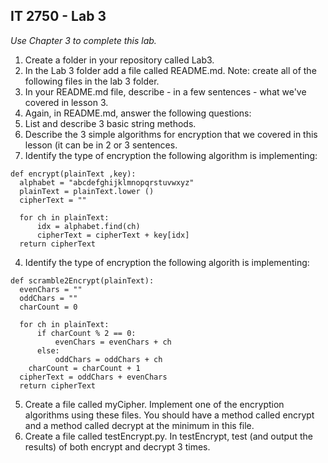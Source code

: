 ## IT 2750 - Lab 3

*Use Chapter 3 to complete this lab.*

1. Create a folder in your repository called Lab3.
2. In the Lab 3 folder add a file called README.md. Note: create all of the following files in the lab 3 folder.
3. In your README.md file, describe - in a few sentences - what we've covered in lesson 3. 
4. Again, in README.md, answer the following questions:
  1. List and describe 3 basic string methods.
  2. Describe the 3 simple algorithms for encryption that we covered in this lesson (it can be in 2 or 3 sentences.
  3. Identify the type of encryption the following algorithm is implementing:
  ```
def encrypt(plainText ,key):  
    alphabet = "abcdefghijklmnopqrstuvwxyz"  
    plainText = plainText.lower ()  
    cipherText = ""  
  
    for ch in plainText:  
        idx = alphabet.find(ch)  
        cipherText = cipherText + key[idx]  
    return cipherText  
  ```
  4. Identify the type of encryption the following algorith is implementing:
  ```
  def scramble2Encrypt(plainText):  
    evenChars = ""  
    oddChars = ""  
    charCount = 0  
  
    for ch in plainText:  
        if charCount % 2 == 0:  
            evenChars = evenChars + ch  
        else:  
            oddChars = oddChars + ch  
      charCount = charCount + 1  
    cipherText = oddChars + evenChars  
    return cipherText  
  ```
  5. Create a file called myCipher. Implement one of the encryption algorithms using these files. You should have a method called encrypt and a method called decrypt at the minimum in this file. 
  6. Create a file called testEncrypt.py. In testEncrypt, test (and output the results) of both encrypt and decrypt 3 times.
